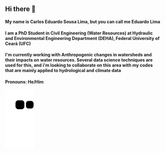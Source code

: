 ## Hi there 👋

#### My name is Carlos Eduardo Sousa Lima, but you can call me Eduardo Lima

#### I am a PhD Student in Civil Engineering (Water Resources) at Hydraulic and Environmental Engineering Department (DEHA), Federal University of Ceará (UFC)

#### I'm currently working with Anthropogenic changes in watersheds and their impacts on water resources. Several data science techniques are used for this, and i'm looking to collaborate on this area with my codes that are mainly applied to hydrological and climate data

#### Pronouns: He/Him
<!--
**Ceduardosl/Ceduardosl** is a ✨ _special_ ✨ repository because its `README.md` (this file) appears on your GitHub profile.

Here are some ideas to get you started:

- 🔭 I’m currently working on ...
- 🌱 I’m currently learning ...
- 👯 I’m looking to collaborate on ...
- 🤔 I’m looking for help with ...
- 💬 Ask me about ...
- 📫 How to reach me: ...
- 😄 Pronouns: ...
- ⚡ Fun fact: ...
-->

![snake gif](https://github.com/Ceduardosl/Ceduardosl/blob/output/github-contribution-grid-snake.svg)
